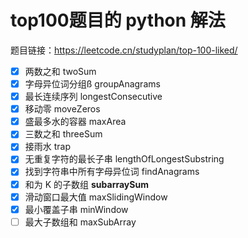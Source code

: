 # top100题目的 python 解法

题目链接：https://leetcode.cn/studyplan/top-100-liked/

- [x] 两数之和 twoSum
- [x] 字母异位词分组ß groupAnagrams
- [x] 最长连续序列 longestConsecutive
- [x] 移动零 moveZeros
- [x] 盛最多水的容器 maxArea
- [x] 三数之和 threeSum
- [x] 接雨水 trap
- [x] 无重复字符的最长子串 lengthOfLongestSubstring
- [x] 找到字符串中所有字母异位词 findAnagrams
- [x] 和为 K 的子数组 **subarraySum** 
- [x] 滑动窗口最大值 maxSlidingWindow
- [x] 最小覆盖子串 minWindow
- [ ] 最大子数组和 maxSubArray